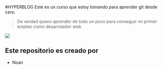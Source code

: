 #HYPERBLOG
Este es un curso que estoy tomando para aprender git desde cero.
>De verdad quiero aprender de todo un poco para conseguir mi primer empleo como desarrolador web.

![](https://concepto.de/wp-content/uploads/2014/08/programacion-2-e1551291144973.jpg)


## Este repositorio es creado por
* Noan 